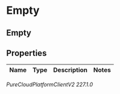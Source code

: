 # Empty

## Empty

## Properties

|Name | Type | Description | Notes|
|------------ | ------------- | ------------- | -------------|



_PureCloudPlatformClientV2 227.1.0_
